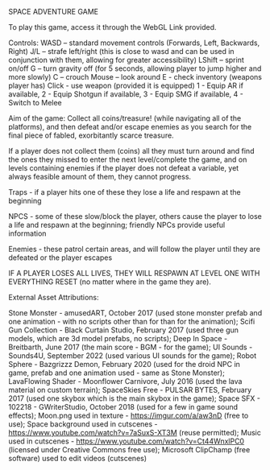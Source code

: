 SPACE ADVENTURE GAME

To play this game, access it through the WebGL Link provided.

Controls: 
WASD – standard movement controls (Forwards, Left, Backwards, Right)
J/L – strafe left/right (this is close to wasd and can be used in conjunction with them, allowing for greater accessibility)
LShift – sprint on/off
G – turn gravity off (for 5 seconds, allowing player to jump higher and more slowly)
C – crouch
Mouse – look around 
E - check inventory (weapons player has)
Click - use weapon (provided it is equipped)
1 - Equip AR if available, 2 - Equip Shotgun if available, 3 - Equip SMG if available, 4 - Switch to Melee



Aim of the game: Collect all coins/treasure! (while navigating  all of the platforms), and then defeat and/or escape enemies as you search for the final piece of fabled, exorbitantly scarce treasure.

If a player does not collect them (coins) all they must turn around and find the ones they missed to enter the next level/complete the game, and on levels containing enemies if the player does not defeat a variable, yet always feasible amount of them, they cannot progress.

Traps - if a player hits one of these they lose a life and respawn at the beginning

NPCS - some of these slow/block the player, others cause the player to lose a life and respawn at the beginning; friendly NPCs provide useful information
		
Enemies - these patrol certain areas, and will follow the player until they are defeated or the player escapes

IF A PLAYER LOSES ALL LIVES, THEY WILL RESPAWN AT LEVEL ONE WITH EVERYTHING RESET (no matter where in the game they are).

External Asset Attributions:

Stone Monster - amusedART, October 2017 (used stone monster prefab and one animation - with no scripts other than for than for the animation);
Scifi Gun Collection - Black Curtain Studio, February 2017 (used three gun models, which are 3d model prefabs, no scripts);
Deep In Space - Breitbarth, June 2017 (the main score - BGM - for the game);
UI Sounds - Sounds4U, September 2022 (used various UI sounds for the game);
Robot Sphere - Bazgrizzz Demon, February 2020 (used for the droid NPC in game, prefab and one animation used - same as Stone Monster);
LavaFlowing Shader - Moonflower Carnivore, July 2016 (used the lava material on custom terrain);
SpaceSkies Free - PULSAR BYTES, February 2017 (used one skybox which is the main skybox in the game);
Space SFX - 102218 - GWriterStudio, October 2018 (used for a few in game sound effects);
Moon.png used in texture - https://imgur.com/a/aw3nD (free to use);
Space background used in cutscenes - https://www.youtube.com/watch?v=7aSuxS-XT3M (reuse permitted);
Music used in cutscenes - https://www.youtube.com/watch?v=Ct44WnxlPC0 (licensed under Creative Commons free use);
Microsoft ClipChamp (free software) used to edit videos (cutscenes)
